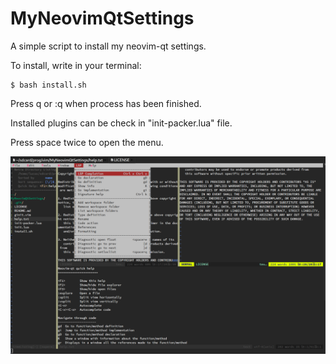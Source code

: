 # MyNeovimQtSettings

A simple script to install my neovim-qt settings.

To install, write in your terminal:

```
$ bash install.sh
```

Press q or :q when process has been finished.

Installed plugins can be check in "init-packer.lua" file.

Press space twice to open the menu.

![LSP menu Example](images/lsp.png)
